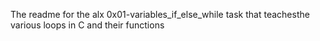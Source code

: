 The readme for the alx 0x01-variables_if_else_while task that teachesthe various  loops in C and their functions
